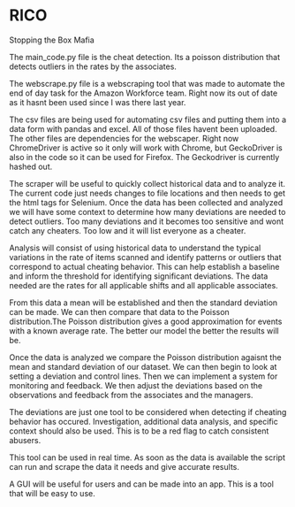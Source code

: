# RICO
Stopping the Box Mafia

The main_code.py file is the cheat detection. Its a poisson distribution that detects outliers in the rates by the associates. 

The webscrape.py file is a webscraping tool that was made to automate the end of day task for the Amazon Workforce team. Right now its out of date
as it hasnt been used since I was there last year. 

The csv files are being used for automating csv files and putting them into a data form with pandas and excel. All of those files havent been uploaded.
The other files are dependencies for the webscaper. Right now ChromeDriver is active so it only will work with Chrome, but GeckoDriver is also 
in the code so it can be used for Firefox. The Geckodriver is currently hashed out. 

The scraper will be useful to quickly collect historical data and to analyze it. The current code just needs changes to file locations and then needs to get
the html tags for Selenium. Once the data has been collected and analyzed we will have some context to determine how many deviations are needed to detect outliers. 
Too many deviations and it becomes too sensitive and wont catch any cheaters. Too low and it will list everyone as a cheater. 

Analysis will consist of using historical data to understand the typical variations in the rate of items scanned and identify patterns or outliers 
that correspond to actual cheating behavior. This can help establish a baseline and inform the threshold for identifying significant deviations. The data
needed are the rates for all applicable shifts and all applicable associates. 

From this data a mean will be established and then the standard deviation can be made. We can then compare that data to the Poisson distribution.The Poisson distribution gives a good 
approximation for events with a known average rate. The better our model the better the results will be. 

Once the data is analyzed we compare the Poisson distribution agaisnt the mean and standard deviation of our dataset. We can then begin to look at setting a deviation and control lines. 
Then we can implement a system for monitoring and feedback. We then adjust the deviations based on the observations and feedback from the associates and the managers.

The deviations are just one tool to be considered when detecting if cheating behavior has occured. Investigation, additional data analysis, and 
specific context should also be used. This is to be a red flag to catch consistent abusers.

This tool can be used in real time. As soon as the data is available the script can run and scrape the data it needs and give accurate results. 

A GUI will be useful for users and can be made into an app. This is a tool that will be easy to use. 
